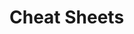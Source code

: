                                                            
                                                                                                                
# Cheat Sheets           

   




